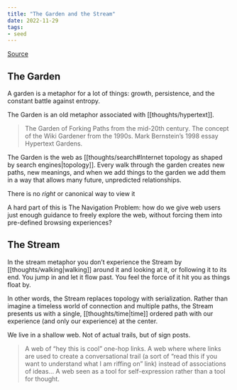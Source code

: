 ```yaml
---
title: "The Garden and the Stream"
date: 2022-11-29
tags:
- seed
---
```


[Source](https://hapgood.us/2015/10/17/the-garden-and-the-stream-a-technopastoral/)

## The Garden
A garden is a metaphor for a lot of things: growth, persistence, and the constant battle against entropy.

The Garden is an old metaphor associated with [[thoughts/hypertext]].

> The Garden of Forking Paths from the mid-20th century. The concept of the Wiki Gardener from the 1990s. Mark Bernstein’s 1998 essay Hypertext Gardens.

The Garden is the web as [[thoughts/search#Internet topology as shaped by search engines|topology]]. Every walk through the garden creates new paths, new meanings, and when we add things to the garden we add them in a way that allows many future, unpredicted relationships.

There is no *right* or canonical way to view it

A hard part of this is The Navigation Problem: how do we give web users just enough guidance to freely explore the web, without forcing them into pre-defined browsing experiences?

## The Stream
In the stream metaphor you don’t experience the Stream by [[thoughts/walking|walking]] around it and looking at it, or following it to its end. You jump in and let it flow past. You feel the force of it hit you as things float by.

In other words, the Stream replaces topology with serialization. Rather than imagine a timeless world of connection and multiple paths, the Stream presents us with a single, [[thoughts/time|time]] ordered path with our experience (and only our experience) at the center.

We live in a shallow web. Not of actual trails, but of sign posts.

> A web of “hey this is cool” one-hop links. A web where where links are used to create a conversational trail (a sort of “read this if you want to understand what I am riffing on” link) instead of associations of ideas... A web seen as a tool for self-expression rather than a tool for thought.
